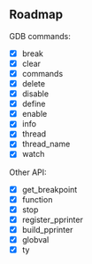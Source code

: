 ## Roadmap

GDB commands:

- [x] break
- [x] clear
- [x] commands
- [x] delete
- [x] disable
- [x] define
- [x] enable
- [x] info
- [x] thread
- [x] thread_name
- [x] watch

Other API:

- [x] get_breakpoint
- [x] function
- [x] stop
- [x] register_pprinter
- [x] build_pprinter
- [x] globval
- [x] ty

